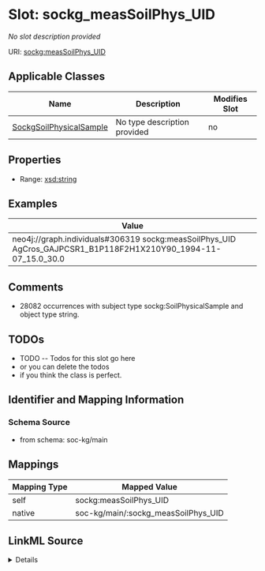 

# Slot: sockg_measSoilPhys_UID


_No slot description provided_





URI: [sockg:measSoilPhys_UID](http://www.semanticweb.org/sockg/ontologies/2024/0/soil-carbon-ontology/measSoilPhys_UID)



<!-- no inheritance hierarchy -->





## Applicable Classes

| Name | Description | Modifies Slot |
| --- | --- | --- |
| [SockgSoilPhysicalSample](../classes/SockgSoilPhysicalSample.md) | No type description provided |  no  |







## Properties

* Range: [xsd:string](http://www.w3.org/2001/XMLSchema#string)






## Examples

| Value |
| --- |
| neo4j://graph.individuals#306319 sockg:measSoilPhys_UID AgCros_GAJPCSR1_B1P118F2H1X210Y90_1994-11-07_15.0_30.0 |

## Comments

* 28082 occurrences with subject type sockg:SoilPhysicalSample and object type string.

## TODOs

* TODO -- Todos for this slot go here
* or you can delete the todos
* if you think the class is perfect.

## Identifier and Mapping Information







### Schema Source


* from schema: soc-kg/main




## Mappings

| Mapping Type | Mapped Value |
| ---  | ---  |
| self | sockg:measSoilPhys_UID |
| native | soc-kg/main/:sockg_measSoilPhys_UID |




## LinkML Source

<details>
```yaml
name: sockg_measSoilPhys_UID
description: No slot description provided
todos:
- TODO -- Todos for this slot go here
- or you can delete the todos
- if you think the class is perfect.
comments:
- 28082 occurrences with subject type sockg:SoilPhysicalSample and object type string.
examples:
- value: neo4j://graph.individuals#306319 sockg:measSoilPhys_UID AgCros_GAJPCSR1_B1P118F2H1X210Y90_1994-11-07_15.0_30.0
from_schema: soc-kg/main
rank: 1000
slot_uri: sockg:measSoilPhys_UID
alias: sockg_measSoilPhys_UID
domain_of:
- sockg_SoilPhysicalSample
range: string

```
</details>